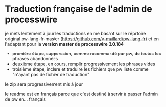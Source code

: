 # Traduction française de l'admin de processwire

je mets lentement à jour les traductions en me basant sur le réprtoire original pw-lang-fr-master (https://github.com/v-maillard/pw-lang-fr) et en l'adaptant pour la **version master de processwire 3.0.184**

* première étape, supperssion, comme recommandé par pw, de toutes les phrases abandonnées
* deuxième étape, en cours, remplir progressivement les phrases vides
* troisième étape, inclure et traduire les fichiers que pw liste comme "n'ayant pas de fichier de traduction"

le zip sera progressivement mis à jour

le readme est en français parce que c'est destiné à servir à passer l'admin de pw en... français
